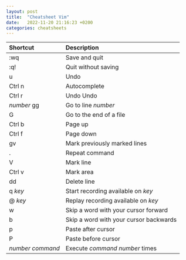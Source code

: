 ```yaml
---
layout: post
title:  "Cheatsheet Vim"
date:   2022-11-20 21:16:23 +0200
categories: cheatsheets
---
```


| Shortcut | Description |
|:--|:--|
| :wq | Save and quit |
| :q! | Quit without saving |
| u | Undo |
| Ctrl n | Autocomplete |
| Ctrl r | Undo Undo |
| *number* gg | Go to line *number* |
| G | Go to the end of a file |
| Ctrl b | Page up |
| Ctrl f | Page down |
| gv | Mark previously marked lines |
| . | Repeat command |
| V | Mark line |
| Ctrl v | Mark area |
| dd | Delete line |
| q *key* | Start recording available on *key* |
| @ *key* | Replay recording available on *key* |
| w | Skip a word with your cursor forward | 
| b | Skip a word with your cursor backwards |
| p | Paste after cursor | 
| P | Paste before cursor | 
| *number* *command* | Execute *command* *number* times |
